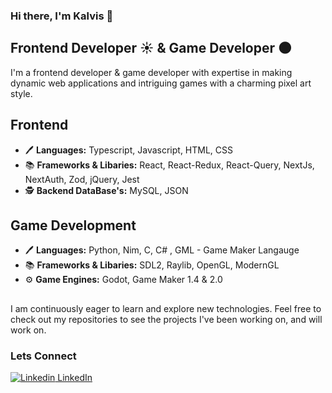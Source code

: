 ### Hi there, I'm Kalvis 👋

## **Frontend Developer ☀️ & Game Developer 🌑**

I'm a frontend developer & game developer with expertise in making dynamic web applications and intriguing games with a charming pixel art style.

## Frontend
  - 🖊️ **Languages:** Typescript, Javascript, HTML, CSS
  - 📚 **Frameworks & Libaries:** React, React-Redux, React-Query, NextJs, NextAuth, Zod, jQuery, Jest
  - 🕵️ **Backend DataBase's:** MySQL, JSON

## Game Development
  - 🖊️ **Languages:** Python, Nim, C, C# , GML - Game Maker Langauge
  - 📚 **Frameworks & Libaries:** SDL2, Raylib, OpenGL, ModernGL 
  - ⚙️ **Game Engines:** Godot, Game Maker 1.4 & 2.0

##

I am continuously eager to learn and explore new technologies. Feel free to check out my repositories to see the projects I've been working on, and will work on.

### **Lets Connect**
  [![Linkedin](https://play.google.com/store/apps/details?id=com.linkedin.android&hl=en_US) LinkedIn](www.linkedin.com/in/kalvisliepkalns)
